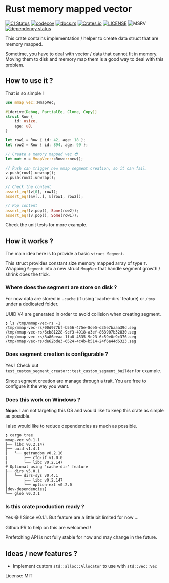 # Rust memory mapped vector

[![CI Status](https://github.com/arthurlm/mmap-vec/workflows/Test/badge.svg)](https://github.com/arthurlm/mmap-vec/actions/)
[![codecov](https://codecov.io/gh/arthurlm/mmap-vec/graph/badge.svg?token=1TXRTK3C3Q)](https://codecov.io/gh/arthurlm/mmap-vec)
[![docs.rs](https://docs.rs/mmap-vec/badge.svg)](https://docs.rs/mmap-vec/)
[![Crates.io](https://img.shields.io/crates/v/mmap-vec)](https://crates.io/crates/mmap-vec)
[![LICENSE](https://img.shields.io/crates/l/mmap-vec)](https://raw.githubusercontent.com/arthurlm/mmap-vec/main/LICENSE)
![MSRV](https://img.shields.io/badge/MSRV-1.66.1-blue)
[![dependency status](https://deps.rs/repo/github/arthurlm/mmap-vec/status.svg)](https://deps.rs/repo/github/arthurlm/mmap-vec)

This crate contains implementation / helper to create data struct that are memory mapped.

Sometime, you have to deal with vector / data that cannot fit in memory.
Moving them to disk and memory map them is a good way to deal with this problem.

## How to use it ?

That is so simple !

```rust
use mmap_vec::MmapVec;

#[derive(Debug, PartialEq, Clone, Copy)]
struct Row {
    id: usize,
    age: u8,
}

let row1 = Row { id: 42, age: 18 };
let row2 = Row { id: 894, age: 99 };

// Create a memory mapped vec 😎
let mut v = MmapVec::<Row>::new();

// Push can trigger new mmap segment creation, so it can fail.
v.push(row1).unwrap();
v.push(row2).unwrap();

// Check the content
assert_eq!(v[0], row1);
assert_eq!(&v[..], &[row1, row2]);

// Pop content
assert_eq!(v.pop(), Some(row2));
assert_eq!(v.pop(), Some(row1));
```

Check the unit tests for more example.

## How it works ?

The main idea here is to provide a basic `struct Segment`.

This struct provides constant size memory mapped array of type `T`.
Wrapping `Segment` into a new struct `MmapVec` that handle segment growth / shrink does the trick.

### Where does the segment are store on disk ?

For now data are stored in `.cache` (if using 'cache-dirs' feature) or `/tmp` under a dedicated folder.

UUID V4 are generated in order to avoid collision when creating segment.

```
❯ ls /tmp/mmap-vec-rs -1
/tmp/mmap-vec-rs/00d977bf-b556-475e-8de5-d35e7baaa39d.seg
/tmp/mmap-vec-rs/6cb81228-9cf3-4918-a3ef-863907b32830.seg
/tmp/mmap-vec-rs/8a86eeaa-1fa8-4535-9e23-6c59e0c9c376.seg
/tmp/mmap-vec-rs/de62bde3-6524-4c4b-b514-24f6a44d6323.seg
```

### Does segment creation is configurable ?

Yes ! Check out `test_custom_segment_creator::test_custom_segment_builder` for example.

Since segment creation are manage through a trait. You are free to configure it the way you want.

### Does this work on Windows ?

__Nope__. I am not targeting this OS and would like to keep this crate as simple as possible.

I also would like to reduce dependencies as much as possible.

```
❯ cargo tree
mmap-vec v0.1.1
├── libc v0.2.147
├── uuid v1.4.1
|   └── getrandom v0.2.10
|       ├── cfg-if v1.0.0
|       └── libc v0.2.147
# Optional using 'cache-dir' feature
├── dirs v5.0.1
│   └── dirs-sys v0.4.1
│       ├── libc v0.2.147
│       └── option-ext v0.2.0
[dev-dependencies]
└── glob v0.3.1
```

### Is this crate production ready ?

Yes 😁 !
Since v0.1.1. But feature are a little bit limited for now ...

Github PR to help on this are welcomed !

Prefetching API is not fully stable for now and may change in the future.

## Ideas / new features ?

- Implement custom `std::alloc::Allocator` to use with `std::vec::Vec`

License: MIT
